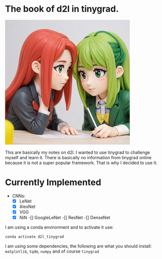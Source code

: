 # The book of d2l in tinygrad.

![anime waifu studying lol](./assets/anime_40.jpeg)

This are basically my notes on d2l. I wanted to use tinygrad to challenge
myself and learn it. There is basically no information from tinygrad online
because it is not a super popular framework. That is why I decided to use it.

# Currently Implemented

- CNNs:
    -[x] LeNet
    -[x] AlexNet
    -[x] VGG
    -[x] NiN
    -[] GoogleLeNet
    -[] ResNet
    -[] DenseNet

I am using a conda environment and to activate it use:

```bash
conda activate d2l_tinygrad
```
I am using some dependencies, the following are what you should install: `matplotlib`, `tqdm`, `numpy` and of course `tinygrad`
